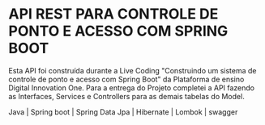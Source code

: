 # API REST PARA CONTROLE DE PONTO E ACESSO COM SPRING BOOT

Esta API foi construída durante a Live Coding "Construindo um sistema de controle de ponto e acesso com Spring Boot" da Plataforma de ensino Digital Innovation One. Para a entrega do Projeto completei a API fazendo as Interfaces, Services e Controllers para as demais tabelas do Model.


Java | Spring boot | Spring Data Jpa | Hibernate | Lombok | swagger

